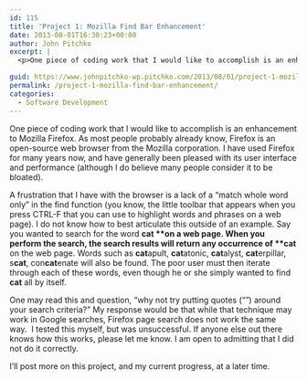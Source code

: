 ```yaml
---
id: 115
title: 'Project 1: Mozilla Find Bar Enhancement'
date: 2013-08-01T16:30:23+00:00
author: John Pitchko
excerpt: |
  <p>One piece of coding work that I would like to accomplish is an enhancement to Mozilla Firefox. As most people probably already know, Firefox is an open-source web browser from the Mozilla corporation. I have used Firefox for many years now, and have generally been pleased with its user interface and performance (although I do believe many people consider it to be bloated).</p>

guid: https://www.johnpitchko-wp.pitchko.com/2013/08/01/project-1-mozilla-find-bar-enhancement/
permalink: /project-1-mozilla-find-bar-enhancement/
categories:
  - Software Development
---
```

<p>One piece of coding work that I would like to accomplish is an enhancement to Mozilla Firefox. As most people probably already know, Firefox is an open-source web browser from the Mozilla corporation. I have used Firefox for many years now, and have generally been pleased with its user interface and performance (although I do believe many people consider it to be bloated).</p>

<p>A frustration that I have with the browser is a lack of a “match whole word only” in the find function (you know, the little toolbar that appears when you press CTRL-F that you can use to highlight words and phrases on a web page). I do not know how to best articulate this outside of an example. Say you wanted to search for the word <strong>cat **on a web page. When you perform the search, the search results will return any occurrence of **cat</strong> on the web page. Words such as <strong>cat</strong>apult, <strong>cat</strong>atonic, <strong>cat</strong>alyst, <strong>cat</strong>erpillar, s<strong>cat</strong>, con<strong>cat</strong>enate will also be found. The poor user must then iterate through each of these words, even though he or she simply wanted to find <strong>cat</strong> all by itself.</p>

<p>One may read this and question, “why not try putting quotes (“”) around your search criteria?” My response would be that while that technique may work in Google searches, Firefox page search does not work the same way.  I tested this myself, but was unsuccessful. If anyone else out there knows how this works, please let me know. I am open to admitting that I did not do it correctly.</p>

<p>I’ll post more on this project, and my current progress, at a later time.</p>
